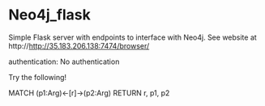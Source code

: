 # Neo4j_flask

Simple Flask server with endpoints to interface with Neo4j. See website at http://http://35.183.206.138:7474/browser/

authentication: No authentication

Try the following!

MATCH (p1:Arg)<-[r]->(p2:Arg) RETURN r, p1, p2
